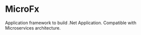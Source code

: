 # MicroFx
Application framework to build .Net Application. Compatible with Microservices architecture.
